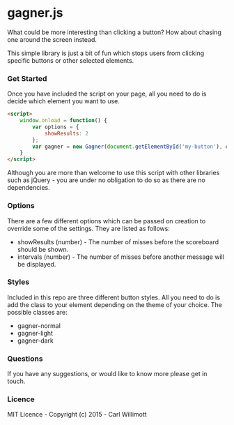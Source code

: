 # gagner.js
What could be more interesting than clicking a button? How about chasing one around the screen instead.

This simple library is just a bit of fun which stops users from clicking specific buttons or other selected elements.

### Get Started
Once you have included the script on your page, all you need to do is decide which element you want to use.

```html
<script>
    window.onload = function() {
        var options = {
            showResults: 2
        };
        var gagner = new Gagner(document.getElementById('my-button'), options);
    }
</script>
```

Although you are more than welcome to use this script with other libraries such as jQuery - you are under no obligation to do so as there are no dependencies.

### Options
There are a few different options which can be passed on creation to override some of the settings. They are listed as follows:

* showResults (number) - The number of misses before the scoreboard should be shown.
* intervals (number) - The number of misses before another message will be displayed.

### Styles
Included in this repo are three different button styles. All you need to do is add the class to your element depending on the theme of your choice. The possible classes are:

* gagner-normal
* gagner-light
* gagner-dark

### Questions
If you have any suggestions, or would like to know more please get in touch.

### Licence

MIT Licence - Copyright (c) 2015 - Carl Willimott